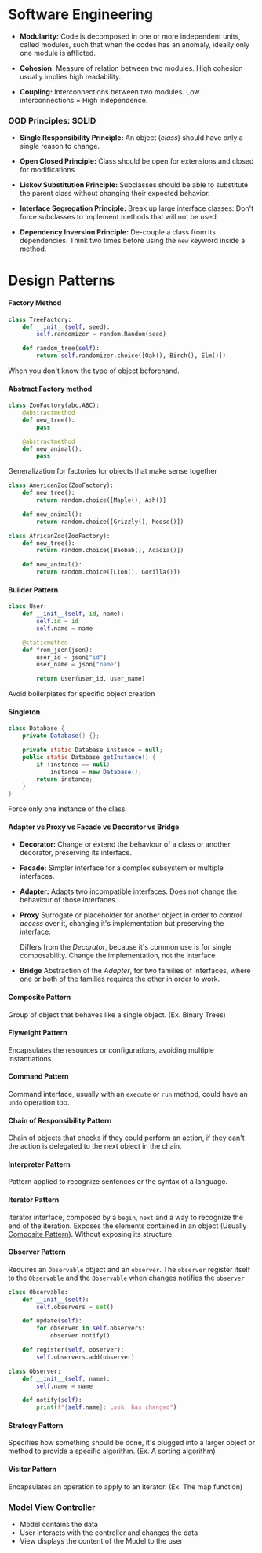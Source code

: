 # Software Engineering
- **Modularity:**
    Code is decomposed in one or more independent units, called modules, such that
    when the codes has an anomaly, ideally only one module is afflicted.

- **Cohesion:**
    Measure of relation between two modules. High cohesion usually implies high readability.

- **Coupling:**
    Interconnections between two modules. Low interconnections = High independence.

### OOD Principles: SOLID
- **Single Responsibility Principle:**
    An object (*class*) should have only a single reason to change.

- **Open Closed Principle:**
    Class should be open for extensions and closed for modifications

- **Liskov Substitution Principle:**
    Subclasses should be able to substitute the parent class without changing their expected behavior.

- **Interface Segregation Principle:**
Break up large interface classes: Don't force subclasses to implement methods that will not be used.

- **Dependency Inversion Principle:**
    De-couple a class from its dependencies. Think two times before using the `new` keyword inside a method.


# Design Patterns
#### Factory Method
```python
class TreeFactory:
    def __init__(self, seed):
        self.randomizer = random.Random(seed)

    def random_tree(self):
        return self.randomizer.choice([Oak(), Birch(), Elm()])
```
When you don't know the type of object beforehand.

#### Abstract Factory method
```python
class ZooFactory(abc.ABC):
    @abstractmethod
    def new_tree():
        pass

    @abstractmethod
    def new_animal():
        pass
```
Generalization for factories for objects that make sense together

```python
class AmericanZoo(ZooFactory):
    def new_tree():
        return random.choice([Maple(), Ash()]

    def new_animal():
        return random.choice([Grizzly(), Moose()])

class AfricanZoo(ZooFactory):
    def new_tree():
        return random.choice([Baobab(), Acacia()])

    def new_animal():
        return random.choice([Lion(), Gorilla()])
```


#### Builder Pattern
```python
class User:
    def __init__(self, id, name):
        self.id = id
        self.name = name

    @staticmethod
    def from_json(json):
        user_id = json["id"]
        user_name = json["name"]

        return User(user_id, user_name)
```
Avoid boilerplates for specific object creation

#### Singleton
```java
class Database {
    private Database() {};

    private static Database instance = null;
    public static Database getInstance() {
        if (instance == null)
            instance = new Database();
        return instance;
    }
}
```
Force only one instance of the class.

#### Adapter vs Proxy vs Facade vs Decorator vs Bridge
- **Decorator:**
    Change or extend the behaviour of a class or another decorator, preserving its interface.

- **Facade:**
    Simpler interface for a complex subsystem or multiple interfaces.

- **Adapter:**
    Adapts two incompatible interfaces.
    Does not change the behaviour of those interfaces.

- **Proxy**
    Surrogate or placeholder for another object in order to _control access_ over it, changing it's implementation but preserving the interface.

    Differs from the *Decorator*, because it's common use is for single composability.
    Change the implementation, not the interface

- **Bridge**
    Abstraction of the *Adapter*, for two families of interfaces, where one or both of the families requires the other in order to work.

#### Composite Pattern
Group of object that behaves like a single object. (Ex. Binary Trees)

#### Flyweight Pattern
Encapsulates the resources or configurations, avoiding multiple instantiations

#### Command Pattern
Command interface, usually with an `execute` or `run` method, could have an `undo` operation too.

#### Chain of Responsibility Pattern
Chain of objects that checks if they could perform an action, if they can't the action is delegated to the next object in the chain.

#### Interpreter Pattern
Pattern applied to recognize sentences or the syntax of a language.

#### Iterator Pattern
Iterator interface, composed by a `begin`, `next` and a way to recognize the end of the iteration.
Exposes the elements contained in an object (Usually [Composite Pattern](#composite-pattern)). Without exposing its structure.

#### Observer Pattern
Requires an `Observable` object and an `observer`. The `observer` register itself to the `Observable` and the `Observable` when changes notifies the `observer`
```python
class Observable:
    def __init__(self):
        self.observers = set()

    def update(self):
        for observer in self.observers:
            observer.notify()

    def register(self, observer):
        self.observers.add(observer)

class Observer:
    def __init__(self, name):
        self.name = name

    def notify(self):
        print(f"{self.name}: Look! has changed")
```

#### Strategy Pattern
Specifies how something should be done, it's plugged into a larger object or method to provide a specific algorithm. (Ex. A sorting algorithm)

#### Visitor Pattern
Encapsulates an operation to apply to an iterator. (Ex. The map function)


### Model View Controller
- Model contains the data
- User interacts with the controller and changes the data
- View displays the content of the Model to the user


